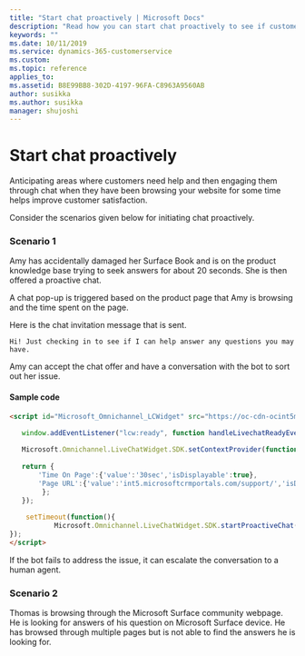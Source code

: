 ```yaml
---
title: "Start chat proactively | Microsoft Docs"
description: "Read how you can start chat proactively to see if customers need help and thereby improve customer experience"
keywords: ""
ms.date: 10/11/2019
ms.service: dynamics-365-customerservice
ms.custom:
ms.topic: reference
applies_to:
ms.assetid: B8E99BB8-302D-4197-96FA-C8963A9560AB
author: susikka
ms.author: susikka
manager: shujoshi
---
```

# Start chat proactively

Anticipating areas where customers need help and then engaging them through chat when they have been browsing your website for some time helps improve customer satisfaction.

Consider the scenarios given below for initiating chat proactively.

### Scenario 1

Amy has accidentally damaged her Surface Book and is on the product knowledge base trying to seek answers for about 20 seconds. She is then offered a proactive chat.

A chat pop-up is triggered based on the product page that Amy is browsing and the time spent on the page.

Here is the chat invitation message that is sent.

```
Hi! Just checking in to see if I can help answer any questions you may have. 
```

Amy can accept the chat offer and have a conversation with the bot to sort out her issue. 

#### Sample code

```html
<script id="Microsoft_Omnichannel_LCWidget" src="https://oc-cdn-ocint5m.azureedge.net/livechatwidget/scripts/LiveChatBootstrapper.js" data-app-id="67be3444-1901-49de-8ba1-b1a24d34c398" data-org-id="d9631307-003e-4e5d-9ef8-5d49c8f08fbf" data-org-url="https://org77fb4aa4-crm.oc.crmlivetie.com"></script><script id="Proactivechattrigger"> 

   window.addEventListener("lcw:ready", function handleLivechatReadyEvent(){ 
   
   Microsoft.Omnichannel.LiveChatWidget.SDK.setContextProvider(function contextProvider(){ 
   
   return { 
       'Time On Page':{'value':'30sec','isDisplayable':true}, 
       'Page URL':{'value':'int5.microsoftcrmportals.com/support/','isDisplayable':true}, 
        }; 
   }); 
    
    setTimeout(function(){ 
           Microsoft.Omnichannel.LiveChatWidget.SDK.startProactiveChat(true, null) },20000); 
});    
</script>
```

If the bot fails to address the issue, it can escalate the conversation to a human agent.

### Scenario 2

Thomas is browsing through the Microsoft Surface community webpage. He is looking for answers of his question on Microsoft Surface device. He has browsed through multiple pages but is not able to find the answers he is looking for.